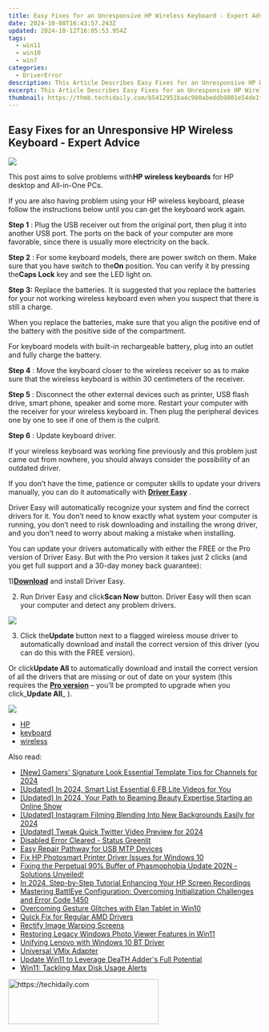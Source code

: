 ```yaml
---
title: Easy Fixes for an Unresponsive HP Wireless Keyboard - Expert Advice
date: 2024-10-08T16:43:57.243Z
updated: 2024-10-12T16:05:53.954Z
tags:
  - win11
  - win10
  - win7
categories:
  - DriverError
description: This Article Describes Easy Fixes for an Unresponsive HP Wireless Keyboard - Expert Advice
excerpt: This Article Describes Easy Fixes for an Unresponsive HP Wireless Keyboard - Expert Advice
thumbnail: https://thmb.techidaily.com/b5412951ba4c980abeddb9801e54de1f43b896bc3e121a51c5e15daf74ce2873.jpg
---
```


## Easy Fixes for an Unresponsive HP Wireless Keyboard - Expert Advice

![](https://support.hp.com/doc-images/787/c01577540.jpg)

 This post aims to solve problems with**HP wireless keyboards** for HP desktop and All-in-One PCs.

 If you are also having problem using your HP wireless keyboard, please follow the instructions below until you can get the keyboard work again.

**Step 1** : Plug the USB receiver out from the original port, then plug it into another USB port. The ports on the back of your computer are more favorable, since there is usually more electricity on the back.

**Step 2** : For some keyboard models, there are power switch on them. Make sure that you have switch to the**On** position. You can verify it by pressing the**Caps Lock** key and see the LED light on.

**Step 3:** Replace the batteries. It is suggested that you replace the batteries for your not working wireless keyboard even when you suspect that there is still a charge.

 When you replace the batteries, make sure that you align the positive end of the battery with the positive side of the compartment.

 For keyboard models with built-in rechargeable battery, plug into an outlet and fully charge the battery.

**Step 4** : Move the keyboard closer to the wireless receiver so as to make sure that the wireless keyboard is within 30 centimeters of the receiver.

**Step 5** : Disconnect the other external devices such as printer, USB flash drive, smart phone, speaker and some more. Restart your computer with the receiver for your wireless keyboard in. Then plug the peripheral devices one by one to see if one of them is the culprit.

**Step 6** : Update keyboard driver.

 If your wireless keyboard was working fine previously and this problem just came out from nowhere, you should always consider the possibility of an outdated driver.

 If you don’t have the time, patience or computer skills to update your drivers manually, you can do it automatically with [**Driver Easy**](https://tools.techidaily.com/drivereasy/download/) .

 Driver Easy will automatically recognize your system and find the correct drivers for it. You don’t need to know exactly what system your computer is running, you don’t need to risk downloading and installing the wrong driver, and you don’t need to worry about making a mistake when installing.

 You can update your drivers automatically with either the FREE or the Pro version of Driver Easy. But with the Pro version it takes just 2 clicks (and you get full support and a 30-day money back guarantee):

 1)[**Download**](https://tools.techidaily.com/drivereasy/download/) and install Driver Easy.

 2) Run Driver Easy and click**Scan Now** button. Driver Easy will then scan your computer and detect any problem drivers.

![](https://images.drivereasy.com/wp-content/uploads/2017/06/img_5937b3a69e0a7.png)

 3) Click the**Update** button next to a flagged wireless mouse driver to automatically download and install the correct version of this driver (you can do this with the FREE version).

 Or click**Update All** to automatically download and install the correct version of all the drivers that are missing or out of date on your system (this requires the [**Pro version**](https://tools.techidaily.com/drivereasy/download/) – you’ll be prompted to upgrade when you click_**Update All**_ ).

![](https://images.drivereasy.com/wp-content/uploads/2017/06/img_5937b4a6ba68a.jpg)

* [HP](https://tools.techidaily.com/drivereasy/download/)
* [keyboard](https://bellelily.pxf.io/m5azgm)
* [wireless](https://tools.techidaily.com/drivereasy/download/)

<ins class="adsbygoogle"
     style="display:block"
     data-ad-format="autorelaxed"
     data-ad-client="ca-pub-7571918770474297"
     data-ad-slot="1223367746"></ins>

<ins class="adsbygoogle"
     style="display:block"
     data-ad-client="ca-pub-7571918770474297"
     data-ad-slot="8358498916"
     data-ad-format="auto"
     data-full-width-responsive="true"></ins>

<span class="atpl-alsoreadstyle">Also read:</span>
<div><ul>
<li><a href="https://eaxpv-info.techidaily.com/new-gamers-signature-look-essential-template-tips-for-channels-for-2024/"><u>[New] Gamers' Signature Look Essential Template Tips for Channels for 2024</u></a></li>
<li><a href="https://facebook-video-recording.techidaily.com/updated-in-2024-smart-list-essential-6-fb-lite-videos-for-you/"><u>[Updated] In 2024, Smart List Essential 6 FB Lite Videos for You</u></a></li>
<li><a href="https://youtube-tips.techidaily.com/ed-in-2024-your-path-to-beaming-beauty-expertise-starting-an-online-show/"><u>[Updated] In 2024, Your Path to Beaming Beauty Expertise Starting an Online Show</u></a></li>
<li><a href="https://instagram-video-recordings.techidaily.com/updated-instagram-filming-blending-into-new-backgrounds-easily-for-2024/"><u>[Updated] Instagram Filming Blending Into New Backgrounds Easily for 2024</u></a></li>
<li><a href="https://twitter-clips.techidaily.com/updated-tweak-quick-twitter-video-preview-for-2024/"><u>[Updated] Tweak Quick Twitter Video Preview for 2024</u></a></li>
<li><a href="https://driver-error.techidaily.com/disabled-error-cleared-status-greenlit/"><u>Disabled Error Cleared - Status Greenlit</u></a></li>
<li><a href="https://driver-error.techidaily.com/easy-repair-pathway-for-usb-mtp-devices/"><u>Easy Repair Pathway for USB MTP Devices</u></a></li>
<li><a href="https://driver-error.techidaily.com/fix-hp-photosmart-printer-driver-issues-for-windows-10/"><u>Fix HP Photosmart Printer Driver Issues for Windows 10</u></a></li>
<li><a href="https://win-solutions.techidaily.com/1722994820657-fixing-the-perpetual-90-buffer-of-phasmophobia-update-202n-solutions-unveiled/"><u>Fixing the Perpetual 90% Buffer of Phasmophobia Update 202N - Solutions Unveiled!</u></a></li>
<li><a href="https://screen-sharing-recording.techidaily.com/in-2024-step-by-step-tutorial-enhancing-your-hp-screen-recordings/"><u>In 2024, Step-by-Step Tutorial Enhancing Your HP Screen Recordings</u></a></li>
<li><a href="https://driver-error.techidaily.com/mastering-battleye-configuration-overcoming-initialization-challenges-and-error-code-1450/"><u>Mastering BattlEye Configuration: Overcoming Initialization Challenges and Error Code 1450</u></a></li>
<li><a href="https://driver-error.techidaily.com/overcoming-gesture-glitches-with-elan-tablet-in-win10/"><u>Overcoming Gesture Glitches with Elan Tablet in Win10</u></a></li>
<li><a href="https://driver-error.techidaily.com/quick-fix-for-regular-amd-drivers/"><u>Quick Fix for Regular AMD Drivers</u></a></li>
<li><a href="https://graphic-issues.techidaily.com/rectify-image-warping-screens/"><u>Rectify Image Warping Screens</u></a></li>
<li><a href="https://win11.techidaily.com/restoring-legacy-windows-photo-viewer-features-in-win11/"><u>Restoring Legacy Windows Photo Viewer Features in Win11</u></a></li>
<li><a href="https://driver-error.techidaily.com/unifying-lenovo-with-windows-10-bt-driver/"><u>Unifying Lenovo with Windows 10 BT Driver</u></a></li>
<li><a href="https://extra-resources.techidaily.com/universal-vmix-adapter/"><u>Universal VMix Adapter</u></a></li>
<li><a href="https://driver-error.techidaily.com/update-win11-to-leverage-death-adders-full-potential/"><u>Update Win11 to Leverage DeaTH Adder's Full Potential</u></a></li>
<li><a href="https://driver-error.techidaily.com/win11-tackling-max-disk-usage-alerts/"><u>Win11: Tackling Max Disk Usage Alerts</u></a></li>
</ul></div>

<!-- affiliate ads begin -->
<a href="https://aligracehair.sjv.io/c/5597632/2087234/19272" target="_top" id="2087234">
  <img src="//a.impactradius-go.com/display-ad/19272-2087234" border="0" alt="https://techidaily.com" width="300" height="90"/>
</a>
<img height="0" width="0" src="https://aligracehair.sjv.io/i/5597632/2087234/19272" style="position:absolute;visibility:hidden;" border="0" />
<!-- affiliate ads end -->

